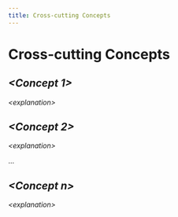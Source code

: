 ```yaml
---
title: Cross-cutting Concepts
---
```


# Cross-cutting Concepts

## *&lt;Concept 1&gt;*

*&lt;explanation&gt;*

## *&lt;Concept 2&gt;*

*&lt;explanation&gt;*

…

## *&lt;Concept n&gt;*

*&lt;explanation&gt;*
